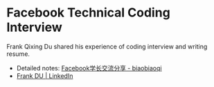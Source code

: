 # Facebook Technical Coding Interview

Frank Qixing Du shared his experience of coding interview and writing resume.

- Detailed notes: [Facebook学长交流分享 - biaobiaoqi](http://www.cnblogs.com/biaobiaoqi/p/3753750.html)
- [Frank DU | LinkedIn](https://www.linkedin.com/pub/frank-du/4/790/3b8)
